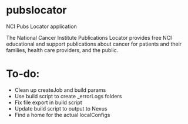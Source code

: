 # pubslocator
NCI Pubs Locator application

The National Cancer Institute Publications Locator provides free NCI educational and support publications about cancer for patients and their families, health care providers, and the public.

# To-do:
- Clean up createJob and build params
- Use build script to create _errorLogs folders
- Fix file export in build script 
- Update build script to output to Nexus
- Find a home for the actual localConfigs
